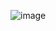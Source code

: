 
![image](https://github.com/GEKSS5289/GEKSS5289/assets/38618059/a8fda24a-531d-4bbb-8603-931c0e7ca909)
